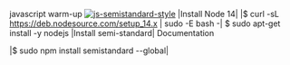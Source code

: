 javascript warm-up
[![js-semistandard-style](https://raw.githubusercontent.com/standard/semistandard/master/badge.svg)](https://github.com/standard/semistandard)
|Install Node 14|
|$ curl -sL https://deb.nodesource.com/setup_14.x | sudo -E bash -|
$ sudo apt-get install -y nodejs
|Install semi-standard|
Documentation

|$ sudo npm install semistandard --global|
